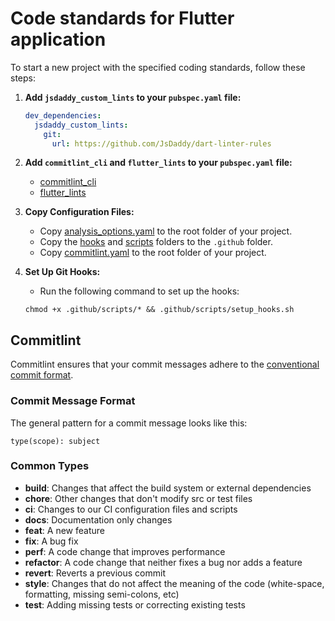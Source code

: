 # Code standards for Flutter application

To start a new project with the specified coding standards, follow these steps:

1. **Add `jsdaddy_custom_lints` to your `pubspec.yaml` file:**

   ```yaml
   dev_dependencies:
     jsdaddy_custom_lints:
       git:
         url: https://github.com/JsDaddy/dart-linter-rules
   ```

2. **Add `commitlint_cli` and `flutter_lints` to your `pubspec.yaml` file:**

   - [commitlint_cli](https://pub.dev/packages/commitlint_cli)
   - [flutter_lints](https://pub.dev/packages/flutter_lints)

3. **Copy Configuration Files:**

   - Copy [analysis_options.yaml](analysis_options.yaml) to the root folder of your project.
   - Copy the [hooks](.github/hooks/) and [scripts](.github/scripts/) folders to the `.github` folder.
   - Copy [commitlint.yaml](commitlint.yaml) to the root folder of your project.

4. **Set Up Git Hooks:**

   - Run the following command to set up the hooks:

   ```
   chmod +x .github/scripts/* && .github/scripts/setup_hooks.sh
   ```

## Commitlint

Commitlint ensures that your commit messages adhere to the [conventional commit format](https://conventionalcommits.org/).

### Commit Message Format

The general pattern for a commit message looks like this:

```
type(scope): subject
```

### Common Types

- **build**: Changes that affect the build system or external dependencies
- **chore**: Other changes that don't modify src or test files
- **ci**: Changes to our CI configuration files and scripts
- **docs**: Documentation only changes
- **feat**: A new feature
- **fix**: A bug fix
- **perf**: A code change that improves performance
- **refactor**: A code change that neither fixes a bug nor adds a feature
- **revert**: Reverts a previous commit
- **style**: Changes that do not affect the meaning of the code (white-space, formatting, missing semi-colons, etc)
- **test**: Adding missing tests or correcting existing tests
